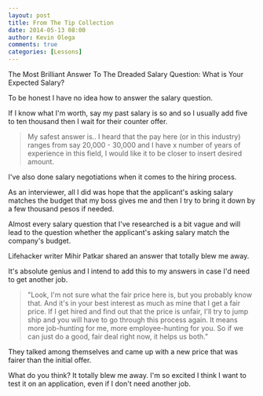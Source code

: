 ```yaml
---
layout: post
title: From The Tip Collection
date: 2014-05-13 08:00
author: Kevin Olega
comments: true
categories: [Lessons]
---
```

The Most Brilliant Answer To The Dreaded Salary Question: What is Your Expected Salary?

To be honest I have no idea how to answer the salary question.

If I know what I'm worth, say my past salary is so and so I usually add five to ten thousand then I wait for their counter offer.

>My safest answer is..
I heard that the pay here (or in this industry) ranges from say 20,000 - 30,000 and I have x number of years of experience in this field, I would like it to be closer to insert desired amount.

I've also done salary negotiations when it comes to the hiring process. 

As an interviewer, all I did was hope that the applicant's asking salary matches the budget that my boss gives me and then I try to bring it down by a few thousand pesos if needed.

Almost every salary question that I've researched is a bit vague and will lead to the question whether the applicant's asking salary match the company's budget.

Lifehacker writer Mihir Patkar shared an answer that totally blew me away. 

It's absolute genius and I intend to add this to my answers in case I'd need to get another job.

>"Look, I'm not sure what the fair price here is, but you probably know that. And it's in your best interest as much as mine that I get a fair price. If I get hired and find out that the price is unfair, I'll try to jump ship and you will have to go through this process again. It means more job-hunting for me, more employee-hunting for you. So if we can just do a good, fair deal right now, it helps us both."

They talked among themselves and came up with a new price that was fairer than the initial offer.

What do you think? It totally blew me away. I'm so excited I think I want to test it on an application, even if I don't need another job.
